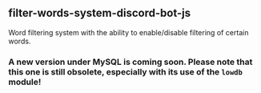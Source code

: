 ## filter-words-system-discord-bot-js
Word filtering system with the ability to enable/disable filtering of certain words.

### A new version under MySQL is coming soon. Please note that this one is still obsolete, especially with its use of the `lowdb` module!

